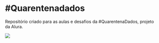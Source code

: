 # #Quarentenadados
Repositório criado para as aulas e desafios da #QuarentenaDados, projeto da Alura.

![](https://media.giphy.com/media/2tRPpfbVbzQtqmFjHh/giphy.gif)

